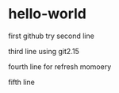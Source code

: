 # hello-world
first github try
second line

third line using git2.15

fourth line for refresh momoery

fifth line